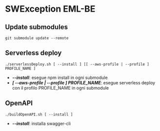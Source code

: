# SWException EML-BE

## Update submodules

`git submodule update --remote`

## Serverless deploy

`./serverlessDeploy.sh [ --install ] [[ --aws-profile | --profile ] PROFILE_NAME ]`

 - ***--install***: esegue npm install in ogni submodule
 - ***[ --aws-profile | --profile ] PROFILE_NAME***: esegue serverless deploy con il profilo PROFILE_NAME in ogni submodule

## OpenAPI

`./buildOpenAPI.sh [ --install ]`

 - ***--install***: installa swagger-cli
